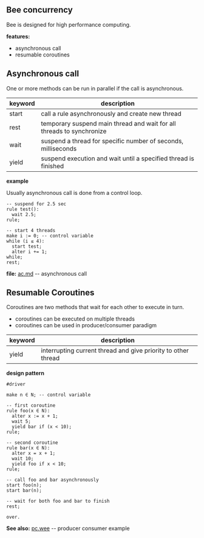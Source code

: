 ## Bee concurrency

Bee is designed for high performance computing.

**features:**

* asynchronous call
* resumable coroutines 

## Asynchronous call

One or more methods can be run in parallel if the call is asynchronous.

keyword | description
--------|----------------------------------------------------------------------
start   | call a rule asynchronously and create new thread
rest    | temporary suspend main thread and wait for all threads to synchronize
wait    | suspend a thread for specific number of seconds, milliseconds
yield   | suspend execution and wait until a specified thread is finished

**example**

Usually asynchronous call is done from a control loop.

```
-- suspend for 2.5 sec
rule test():
  wait 2.5;
rule;

-- start 4 threads
make i := 0; -- control variable
while (i ≤ 4):
  start test;    
  alter i += 1;    
while;
rest;
```

**file:** [ac.md](demo/ac.md) -- asynchronous call

## Resumable Coroutines 

Coroutines are two methods that wait for each other to execute in turn.

* coroutines can be executed on multiple threads
* coroutines can be used in producer/consumer paradigm

keyword | description
--------|---------------------------------------------------------------
yield   | interrupting current thread and give priority to other thread


**design pattern**

```
#driver

make n ∈ N; -- control variable

-- first coroutine
rule foo(x ∈ N):
  alter x := x + 1;
  wait 5;  
  yield bar if (x < 10);
rule;

-- second coroutine
rule bar(x ∈ N):
  alter x = x + 1;
  wait 10;    
  yield foo if x < 10;
rule;

-- call foo and bar asynchronously
start foo(n);
start bar(n);

-- wait for both foo and bar to finish
rest;

over.
``` 

**See also:** [pc.wee](../demo/pc.wee) -- producer consumer example
